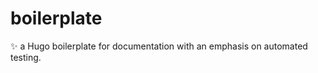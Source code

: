 # boilerplate
:sparkles: a Hugo boilerplate for documentation with an emphasis on automated testing.
